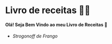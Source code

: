 # Livro de receitas :man_cook:

#### Olá! Seja Bem Vindo ao meu Livro de Receitas :wave:

- ###### Strogonoff de Frango

